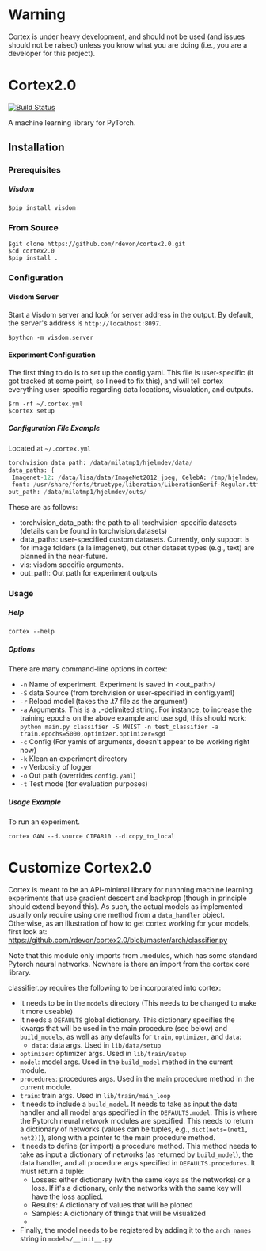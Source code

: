 # Warning
Cortex is under heavy development, and should not be used (and issues should not be raised) unless you know what you are doing (i.e., you are a developer for this project).  
# Cortex2.0  
[![Build Status](https://travis-ci.com/joeljpoulin/cortex2.0.svg?branch=setup-pytest)](https://travis-ci.com/joeljpoulin/cortex2.0)  
  
A machine learning library for PyTorch.
    
## Installation

### Prerequisites 
##### Visdom 

    $pip install visdom

### From Source

    $git clone https://github.com/rdevon/cortex2.0.git
    $cd cortex2.0
    $pip install .
    
### Configuration

#### Visdom Server
Start a Visdom server and look for server address in the output. By default, the server's address is `http://localhost:8097`.


    $python -m visdom.server

#### Experiment Configuration

The first thing to do is to set up the config.yaml. This file is user-specific (it got tracked at some point, so I need to fix this), and will tell cortex everything user-specific regarding data locations, visualation, and outputs. 
  
```
$rm -rf ~/.cortex.yml
$cortex setup
```





##### Configuration File Example
Located at `~/.cortex.yml`
```python  
torchvision_data_path: /data/milatmp1/hjelmdev/data/  
data_paths: {  
 Imagenet-12: /data/lisa/data/ImageNet2012_jpeg, CelebA: /tmp/hjelmdev/CelebA}viz: {  
 font: /usr/share/fonts/truetype/liberation/LiberationSerif-Regular.ttf, server: 'http://132.204.26.180'}  
out_path: /data/milatmp1/hjelmdev/outs/  
```  
These are as follows:  

* torchvision_data_path: the path to all torchvision-specific datasets (details can be found in torchvision.datasets)  
* data_paths: user-specified custom datasets. Currently, only support is for image folders (a la imagenet), but other dataset types (e.g., text) are planned in the near-future.  
* vis: visdom specific arguments.  
* out_path: Out path for experiment outputs  
### Usage
##### Help

    cortex --help
##### Options
  
There are many command-line options in cortex:  
  
* `-n` Name of experiment. Experiment is saved in <out_path>/<name>  
* `-S` data Source (from torchvision or user-specified in config.yaml)  
* `-r` Reload model (takes the .t7 file as the argument)  
* `-a` Arguments. This is a `,`-delimited string. For instance, to increase the training epochs on the above example and use sgd, this should work: `python main.py classifier -S MNIST -n test_classifier -a train.epochs=5000,optimizer.optimizer=sgd`  
* `-c` Config (For yamls of arguments, doesn't appear to be working right now)  
* `-k` Klean an experiment directory  
* `-v` Verbosity of logger  
* `-o` Out path (overrides `config.yaml`)  
* `-t` Test mode (for evaluation purposes)  
      
##### Usage Example
To run an experiment.
  
```
cortex GAN --d.source CIFAR10 --d.copy_to_local
```

# Customize Cortex2.0 
Cortex is meant to be an API-minimal library for runnning machine learning experiments that use gradient descent and backprop (though in principle should extend beyond this). As such, the actual models as implemented usually only require using one method from a `data_handler` object. Otherwise, as an illustration of how to get cortex working for your models, first look at:  
https://github.com/rdevon/cortex2.0/blob/master/arch/classifier.py  
  
Note that this module only imports from .modules, which has some standard Pytorch neural networks. Nowhere is there an import from the cortex core library.  
  
classifier.py requires the following to be incorporated into cortex:  
  
* It needs to be in the `models` directory (This needs to be changed to make it more useable)  
* It needs a `DEFAULTS` global dictionary. This dictionary specifies the kwargs that will be used in the main procedure (see below) and `build_models`, as well as any defaults for `train`, `optimizer`, and `data`:  
  * `data`: data args. Used in `lib/data/setup`  
 * `optimizer`: optimizer args. Used in `lib/train/setup`  
 * `model`: model args. Used in the `build_model` method in the current module.  
  * `procedures`: procedures args. Used in the main procedure method in the current module.  
  * `train`: train args. Used in `lib/train/main_loop`  
* It needs to include a `build_model`. It needs to take as input the data handler and all model args specified in the `DEFAULTS.model`. This is where the Pytorch neural network modules are specified. This needs to return a dictionary of networks (values can be tuples, e.g., `dict(nets=(net1, net2))`), along with a pointer to the main procedure method.  
* It needs to define (or import) a procedure method. This method needs to take as input a dictionary of networks (as returned by `build_model`), the data handler, and all procedure args specified in `DEFAULTS.procedures`. It must return a tuple:  
  * Losses: either dictionary (with the same keys as the networks) or a loss. If it's a dictionary, only the networks with the same key will have the loss applied.  
  * Results: A dictionary of values that will be plotted  
  * Samples: A dictionary of things that will be visualized  
  * <Ignore>  
* Finally, the model needs to be registered by adding it to the `arch_names` string in `models/__init__.py`  
  


